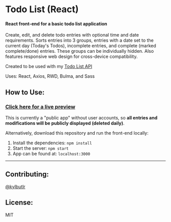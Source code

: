 # Todo List (React)

#### React front-end for a basic todo list application

Create, edit, and delete todo entries with optional time and date requirements. Sorts entries into 3 groups, entries with a date set to the current day (Today's Todos), incomplete entries, and complete (marked complete/done) entries. These groups can be individually hidden. Also features responsive web design for cross-device compatibility.

Created to be used with my [Todo List API](https://github.com/kylbutlr/todo-list-api)

Uses: React, Axios, RWD, Bulma, and Sass

## How to Use:

### [Click here for a live preview](https://kylbutlr-todos-react.herokuapp.com/)

This is currently a "public app" without user accounts, so **all entries and modifications will be publicly displayed (deleted daily)**.

Alternatively, download this repository and run the front-end locally:

1. Install the dependencies: ```npm install```
2. Start the server: ```npm start``` 
3. App can be found at: ```localhost:3000```

***

## Contributing:

[@kylbutlr](https://github.com/kylbutlr)

## License:

MIT
